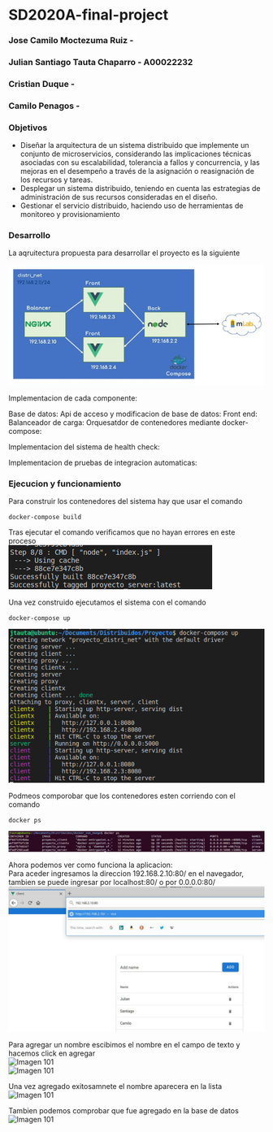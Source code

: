 # SD2020A-final-project

### Jose Camilo Moctezuma Ruiz - 
### Julian Santiago Tauta Chaparro - A00022232
### Cristian Duque - 
### Camilo Penagos - 

### Objetivos

 * Diseñar la arquitectura de un sistema distribuido que implemente un conjunto de microservicios, considerando las implicaciones técnicas asociadas con su escalabilidad, tolerancia a fallos y concurrencia, y las mejoras en el desempeño a través de la asignación o reasignación de los recursos y tareas.
 * Desplegar un sistema distribuido, teniendo en cuenta las estrategias de administración de sus recursos consideradas en el diseño.
 * Gestionar el servicio distribuido, haciendo uso de herramientas de monitoreo y provisionamiento

### Desarrollo

La aqruitectura propuesta para desarrollar el proyecto es la siguiente

![Imagen 1](/imageproject/Arquitectura.JPG)<br/>

Implementacion de cada componente:

Base de datos:
Api de acceso y modificacion de base de datos:
Front end:
Balanceador de carga:
Orquesatdor de contenedores mediante docker-compose:

Implementacion del sistema de health check:

Implementacion de pruebas de integracion automaticas:

### Ejecucion y funcionamiento

Para construir los contenedores del sistema hay que usar el comando<br/>
```
docker-compose build
```
Tras ejecutar el comando verificamos que no hayan errores en  este proceso<br/>
![Imagen 100](/imageproject/builtok.png)<br/>

Una vez construido ejecutamos el sistema con el comando<br/>
```
docker-compose up
```
![Imagen 101](/imageproject/dockerup.png)<br/>

Podmeos comporobar que los contenedores esten corriendo con el comando
```
docker ps
```
![Imagen 101](/imageproject/dockerps.png)<br/>

Ahora podemos ver como funciona la aplicacion:<br/>
Para aceder ingresamos la direccion 192.168.2.10:80/ en el navegador, tambien se puede ingresar por localhost:80/ o por 0.0.0.0:80/<br/>
![Imagen 101](/imageproject/NgnixActive.JPG)<br/>

Para agregar un nombre escibimos el nombre en el campo de texto y hacemos click en agregar<br/>
![Imagen 101](/imageproject/addName.JPG)<br/>
![Imagen 101](/imageproject/nameadded.JPG)<br/>

Una vez agregado exitosamnete el nombre aparecera en la lista<br/>
![Imagen 101](/imageproject/nameaddedapp.JPG)<br/>

Tambien podemos comprobar que fue agregado en la base de datos<br/>
![Imagen 101](/imageproject/nameaddeddb.JPG)<br/>